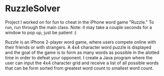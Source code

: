 RuzzleSolver
============

Project I worked on for fun to cheat in the iPhone word game "Ruzzle." To run, run through the main class. Note: it may take a couple seconds for a window to pop up, just be patient :)

Ruzzle is an iPhone 2-player word game, where users compete online with their friends or with strangers. A 4x4 character word puzzle is displayed and the goal of the game is to form as many words as possible in the alotted time in order to defeat your opponent.
I create a Java program where the user can input the 4x4 character grid and receive a list of all possible words that can be form sorted from greatest word count to smallest word count.
